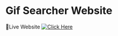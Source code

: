 # Gif Searcher Website

🚀Live Website 
[![Click Here](https://img.shields.io/badge/Click-Here-blue?style=for-the-badge)](https://gif-searcher.pages.dev/)

